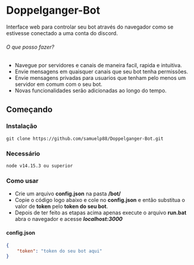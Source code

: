 # Doppelganger-Bot
Interface web para controlar seu bot através do navegador como se estivesse conectado a uma conta do discord.

###### O que posso fazer?
- Navegue por servidores e canais de maneira facil, rapida e intuitiva.
- Envie mensagens em quaisquer canais que seu bot tenha permissões.
- Envie mensagens privadas para usuarios que tenham pelo menos um servidor em comum com o seu bot.
- Novas funcionalidades serão adicionadas ao longo do tempo.

## Começando
### Instalação
```
git clone https://github.com/samuelp88/Doppelganger-Bot.git
```
### Necessário
```
node v14.15.3 ou superior
```

### Como usar
- Crie um arquivo **config.json** na pasta **/bot/**
- Copie o código logo abaixo e cole no **config.json** e então substitua o valor de **token** pelo **token do seu bot**.
- Depois de ter feito as etapas acima apenas execute o arquivo **run.bat** abra o navegador e acesse ***localhost:3000***
#### config.json
```json
{
    "token": "token do seu bot aqui"
}
```

